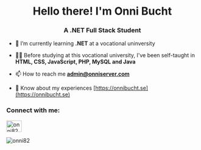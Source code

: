 <h1 align="center">Hello there! I'm Onni Bucht</h1>
<h3 align="center">A .NET Full Stack Student</h3>

- 🌱 I’m currently learning **.NET** at a vocational uninversity

- 🧑‍🎓 Before studying at this vocational university, I've been self-taught in **HTML, CSS, JavaScript, PHP, MySQL and Java**

- 📫 How to reach me **admin@onniserver.com**

- 📄 Know about my experiences [https://onnibucht.se](https://onnibucht.se)

<h3 align="left">Connect with me:</h3>
<p align="left">
<a href="https://instagram.com/onni82" target="blank"><img align="center" src="https://raw.githubusercontent.com/rahuldkjain/github-profile-readme-generator/master/src/images/icons/Social/instagram.svg" alt="onni82" height="30" width="40" /></a>
</p>

<p><img align="center" src="https://github-readme-stats.vercel.app/api/top-langs?username=onni82&show_icons=true&locale=en&layout=compact" alt="onni82" /></p>
